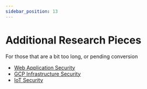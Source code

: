 ```yaml
---
sidebar_position: 13
---
```


# Additional Research Pieces

For those that are a bit too long, or pending conversion

- [Web Application Security](additional-pieces\Web-Application-Security.pdf)
- [GCP Infrastructure Security](additional-pieces\GCP-Infrastructure-Security.pdf)
- [IoT Security](additional-pieces\IoT-Security.pdf)